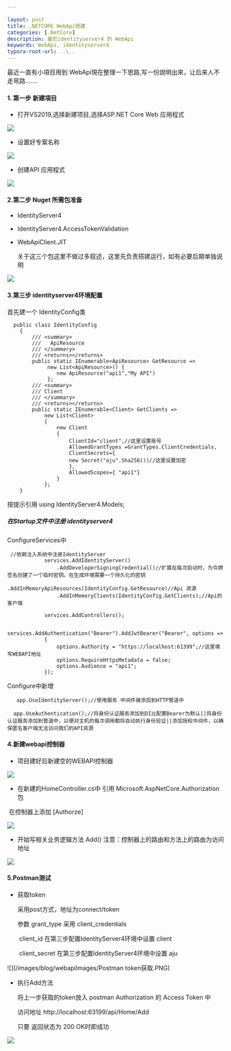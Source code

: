 ```yaml
---

layout: post
title: .NETCORE WebApi搭建
categories: [.NetCore]
description: 基於identityserver4 的 WebApi
keywords: WebApi, identityserver4
typora-root-url: ..\..
---
```




最近一直有小項目用到 WebApi現在整理一下思路,写一份說明出來，让后来人不走弯路.......

#### 1. 第一步 新建項目

- 打开VS2019,选择新建项目,选择ASP.NET Core Web 应用程式

![](/images/blog/webapiImages/新建web.PNG)

- 设置好专案名称

![](/images/blog/webapiImages/新建webapi項目2.PNG)

- 创建API 应用程式

![](/images/blog/webapiImages/新建webapi項目3.PNG)



#### 2.第二步 Nuget 所需包准备

- IdentityServer4

- IdentityServer4.AccessTokenValidation

- WebApiClient.JIT

  关于这三个包这里不做过多叙述，这里先负责搭建运行，如有必要后期单独说明

![](/images/blog/webapiImages/Nuget包.PNG)

#### 3.第三步  identityserver4环境配置

首先建一个 IdentityConfig类

```
  public class IdentityConfig
    {
        /// <summary>
        ///   ApiResource 
        /// </summary>
        /// <returns></returns>
        public static IEnumerable<ApiResource> GetResource =>
             new List<ApiResource>() {
                new ApiResource("api1","My API")
             };
        /// <summary>
        /// Client
        /// </summary>
        /// <returns></returns>
        public static IEnumerable<Client> GetClients =>
            new List<Client>
            {
                new Client
                {
                    ClientId="client",//这里设置账号
                    AllowedGrantTypes =GrantTypes.ClientCredentials,
                    ClientSecrets={
                    new Secret("aju".Sha256())//这里设置加密
                    },
                    AllowedScopes={ "api1"}
                }
            };
    }
```

按提示引用  using IdentityServer4.Models;

##### 在Startup文件中注册 identityserver4

ConfigureServices中

```
 //依赖注入系统中注册IdentityServer
            services.AddIdentityServer()
                .AddDeveloperSigningCredential()//扩展在每次启动时，为令牌签名创建了一个临时密钥。在生成环境需要一个持久化的密钥
                .AddInMemoryApiResources(IdentityConfig.GetResource)//Api 资源
                .AddInMemoryClients(IdentityConfig.GetClients);//Api的客户端

            services.AddControllers();

            services.AddAuthentication("Bearer").AddJwtBearer("Bearer", options =>
            {
                options.Authority = "https://localhost:61399";//这里填写WEBAPI地址
                options.RequireHttpsMetadata = false;
                options.Audience = "api1";
            });
```

Configure中新增

```
   app.UseIdentityServer();//使用服务 中间件被添加到HTTP管道中

  app.UseAuthentication();//将身份认证服务添加到DI比配置Bearer为默认||将身份认证服务添加到管道中，以便对主机的每次调用都将自动执行身份验证||添加授权中间件，以确保匿名客户端无法访问我们的API资源
```

#### 4.新建webapi控制器

- 项目建好后新建空的WEBAPI控制器

![](/images/blog/webapiImages/新建webapi控制器.PNG)

- 在新建的HomeController.cs中 引用 Microsoft.AspNetCore.Authorization 包

​       在控制器上添加  [Authorze] 

![](/images//blog/webapiImages/控制器添加权限.PNG)

- 开始写相关业务逻辑方法 Add()  注意：控制器上的路由和方法上的路由为访问地址

![](/images/blog/webapiImages/新增API方法.PNG)

#### 5.Postman测试

- 获取token

  采用post方式，地址为connect/token

  参数   grant_type   采用  client_credentials

  ​           client_id     在第三步配置IdentityServer4环境中设置  client

  ​            client_secret     在第三步配置IdentityServer4环境中设置  aju

![](/images/blog/webapiImages/Postman token获取.PNG)

- 执行Add方法

  将上一步获取的token放入  postman  Authorization 的 Access Token 中

  访问地址  http://localhost:63199/api/Home/Add

  只要 返回状态为 200 OK时即成功

![](/images/blog/webapiImages/ADD方法执行.PNG)